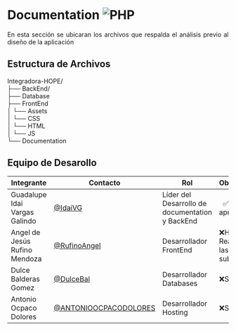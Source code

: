 # Documentation ![PHP](https://img.shields.io/badge/Markdown-000000?styke=for-the-bodge&logo=markdown&logoColor=white)

<p align = "justify">En esta sección se ubicaran los archivos que respalda el análisis previo al diseño de la aplicación</p>

## Estructura de Archivos
Integradora-HOPE/<br>
├── BackEnd/<br>
├── Database<br>
├── FrontEnd <br>
│ └── Assets<br>
│ └── CSS <br>
│ └── HTML <br>
│ └── JS <br>
└── Documentation <br>


## Equipo de Desarollo
| Integrante    | Contacto | Rol | Observaciones |
|----------------|--------|----------|---------------|
| Guadalupe Idai Vargas Galindo  |[@IdaiVG](https://github.com/IdaiVG)|    Líder del Desarrollo de documentation y BackEnd  |  ✅Revisado y aprobado  |
| Angel de Jesús Rufino Mendoza   |  [@RufinoAngel](https://github.com/RufinoAngel)      |Desarrollador FrontEnd|❌Hacen falta Readmes en las subcarpetas |
|Dulce Balderas Gomez|[@DulceBal](https://github.com/DulceBal)|Desarrollador Databases|❌Sin revisión|
|Antonio Ocpaco Dolores|[@ANTONIOOCPACODOLORES](https://github.com/ANTONIOOCPACODOLORES)|Desarrollador Hosting|❌Sin revisión|
